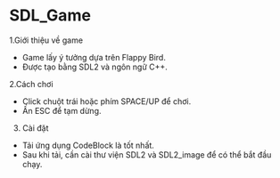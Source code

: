 # SDL_Game
1.Giới thiệu về game
  - Game lấy ý tưởng dựa trên Flappy Bird.
  - Được tạo bằng SDL2 và ngôn ngữ C++.
 
2.Cách chơi
  - Click chuột trái hoặc phím SPACE/UP để chơi.
  - Ấn ESC để tạm dừng.
 
3. Cài đặt
  - Tải ứng dụng CodeBlock là tốt nhất.
  - Sau khi tải, cần cài thư viện SDL2 và SDL2_image để có thể bắt đầu chạy.
